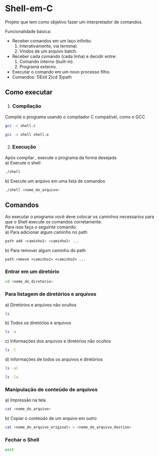 # Shell-em-C
Projeto que tem como objetivo fazer um interpretador de comandos.

Funcionalidade básica:
- Receber comandos em um laço infinito:
    1) Interativamente, via terminal.
    2) Vindos de um arquivo batch.
- Receber cada comando (cada linha) e decidir entre:
    1) Comando interno (built-in).
    2) Programa externo.
- Executar o comando em um novo processo filho.
- Comandos:
      1)Exit
      2)cd<caminho>
      3)path<caminho>
## Como executar
1. ### Compilação
Compile o programa usando o compilador C compatível, como o GCC
```sh
gcc -c shell.c
```
```sh
gcc -o shell shell.o
```
2. ### Execução
Após compilar , execute o programa da forma desejada
<br>
a) Execute o shell
```sh
./shell
```
b) Execute um arquivo em uma lista de comandos
```sh
./shell <nome_do_arquivo>
```
## Comandos
Ao executar o programa você deve colocar os caminhos necessarios para que o Shell execute os comandos corretamente.
<br>
Para isso faça o seguinte comando:
<br>
a) Para adicionar algum caminho no path
```sh
path add <caminho1> <caminho2> ...
```
b) Para remover algum caminho do path
```Sh
path remove <caminho1> <caminho2> ...
```
### Entrar em um diretório
```sh
cd <nome_do_diretório>
```
### Para listagem de diretórios e arquivos
a) Diretórios e arquivos não ocultos
```sh
ls
```
b) Todos os diretórios e arquivos
```sh
ls -a
```
c) Informações dos arquivos e diretórios não ocultos
```sh
ls -l
```
d) Informações de todos os arquivos e diretórios
```sh
ls -al
```
```sh
ls -la
```
### Manipulação de conteúdo de arquivos
a) Impressão na tela
```sh
cat <nome_do_arquivo>
```
b) Copiar o conteúdo de um arquivo em outro
```sh
cat <nome_do_arquivo_original> > <nome_do_arquivo_destino>
```
### Fechar o Shell
```sh
exit
```
